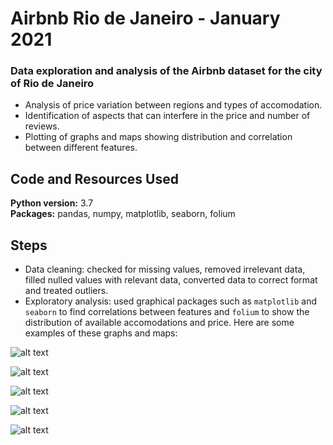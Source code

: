 # Airbnb Rio de Janeiro - January 2021
### Data exploration and analysis of the Airbnb dataset for the city of Rio de Janeiro

* Analysis of price variation between regions and types of accomodation.
* Identification of aspects that can interfere in the price and number of reviews.
* Plotting of graphs and maps showing distribution and correlation between different features.

## Code and Resources Used 
**Python version:** 3.7  
**Packages:** pandas, numpy, matplotlib, seaborn, folium

## Steps
* Data cleaning: checked for missing values, removed irrelevant data, filled nulled values with relevant data, converted data to correct format and treated outliers.
* Exploratory analysis: used graphical packages such as `matplotlib` and `seaborn` to find correlations between features and `folium` to show the distribution of available accomodations and price. Here are some examples of these graphs and maps:

![alt text](https://i.imgur.com/4dfOz1d.png)

![alt text](https://i.imgur.com/m0FtBCw.png)

![alt text](https://i.imgur.com/ULgdR0X.png)

![alt text](https://i.imgur.com/91PygvY.png)

![alt text](https://i.imgur.com/A9nCfky.png)
